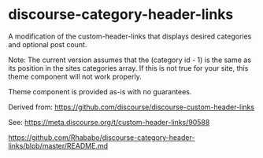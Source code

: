 # discourse-category-header-links

A modification of the custom-header-links that displays desired categories and optional post count.

Note: The current version assumes that the (category id - 1) is the same as its position in the sites categories array. If this is not true for your site, this theme component will not work properly.

Theme component is provided as-is with no guarantees.

Derived from: https://github.com/discourse/discourse-custom-header-links

See: https://meta.discourse.org/t/custom-header-links/90588

https://github.com/Rhababo/discourse-category-header-links/blob/master/README.md
